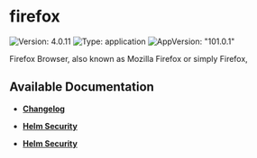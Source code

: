 # firefox

![Version: 4.0.11](https://img.shields.io/badge/Version-4.0.11-informational?style=flat-square) ![Type: application](https://img.shields.io/badge/Type-application-informational?style=flat-square) ![AppVersion: "101.0.1"](https://img.shields.io/badge/AppVersion-"101.0.1"-informational?style=flat-square)

Firefox Browser, also known as Mozilla Firefox or simply Firefox,

## Available Documentation

- [**Changelog**](CHANGELOG)

- [**Helm Security**](container-security)

- [**Helm Security**](helm-security)

